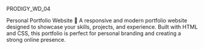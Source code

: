 PRODIGY_WD_04

Personal Portfolio Website 💼
A responsive and modern portfolio website designed to showcase your skills, projects, and experience. Built with HTML and CSS, this portfolio is perfect for personal branding and creating a strong online presence.
